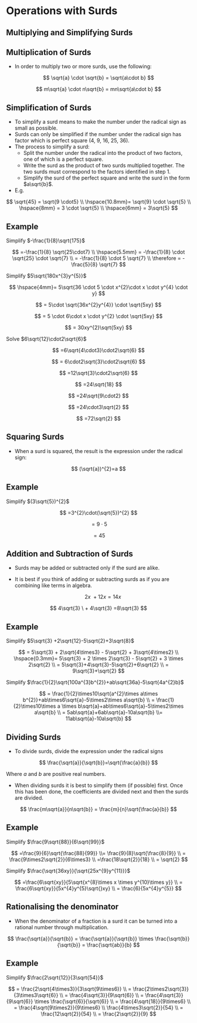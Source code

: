 # Operations with Surds

## Multiplying and Simplifying Surds

## Multiplication of Surds

- In order to multiply two or more surds, use the following:

$$
\sqrt{a} \cdot \sqrt{b} = \sqrt{a\cdot b}
$$

$$
m\sqrt{a} \cdot n\sqrt{b} = mn\sqrt{a\cdot b}
$$

## Simplification of Surds

- To simplify a surd means to make the number under the radical sign as small as possible.
- Surds can only be simplified if the number under the radical sign has factor which is perfect square (4, 9, 16, 25, 36).
- The process to simplify a surd:
    - Split the number under the radical into the product of two factors, one of which is a perfect square.
    - Write the surd as the product of two surds multiplied together. The two surds must correspond to the factors identified in step 1.
    - Simplify the surd of the perfect square and write the surd in the form $a\sqrt{b}$.
- E.g.

$$
\sqrt{45} = \sqrt{9 \cdot5} \\ \hspace{10.8mm}= \sqrt{9} \cdot \sqrt{5} \\ \hspace{8mm} = 3 \cdot \sqrt{5} \\ \hspace{6mm} = 3\sqrt{5}
$$

## Example

Simplify $-\frac{1}{8}\sqrt{175}$

$$
=-\frac{1}{8} \sqrt{25\cdot7} \\ \hspace{5.5mm} = -\frac{1}{8} \cdot \sqrt{25} \cdot \sqrt{7} \\  = -\frac{1}{8} \cdot 5 \sqrt{7} \\ \therefore = -\frac{5}{8} \sqrt{7} 
$$

Simplify $5\sqrt{180x^{3}y^{5}}$

$$
\hspace{4mm}= 5\sqrt{36 \cdot 5 \cdot x^{2}\cdot x \cdot y^{4} \cdot y}
$$

$$
= 5\cdot \sqrt{36x^{2}y^{4}} \cdot \sqrt{5xy}
$$

$$
= 5 \cdot 6\cdot x \cdot y^{2} \cdot \sqrt{5xy}
$$

$$
= 30xy^{2}\sqrt{5xy}
$$

Solve $6\sqrt{12}\cdot2\sqrt{6}$

$$
=6\sqrt{4\cdot3}\cdot2\sqrt{6}
$$

$$
= 6\cdot2\sqrt{3}\cdot2\sqrt{6}
$$

$$
=12\sqrt{3}\cdot2\sqrt{6}
$$

$$
=24\sqrt{18}
$$

$$
=24\sqrt{9\cdot2}
$$

$$
=24\cdot3\sqrt{2}
$$

$$
=72\sqrt{2}
$$

## Squaring Surds

- When a surd is squared, the result is the expression under the radical sign:

$$
(\sqrt{a})^{2}=a
$$

## Example

Simplify $(3\sqrt{5})^{2}$

$$
=3^{2}\cdot(\sqrt{5})^{2}
$$

$$
=9\cdot5
$$

$$
=45
$$

## Addition and Subtraction of Surds

- Surds may be added or subtracted only if the surd are alike.
- It is best if you think of adding or subtracting surds as if you are combining like terms in algebra.
    
    $$
    2x \ + 12x = 14x 
    $$
    

$$
4\sqrt{3} \ + 4\sqrt{3} =8\sqrt{3}
$$

## Example

Simplify $5\sqrt{3} +2\sqrt{12}-5\sqrt{2}+3\sqrt{8}$

$$
= 5\sqrt{3} + 2\sqrt{4\times3} - 5\sqrt{2} + 3\sqrt{4\times2} \\ \hspace{0.3mm}= 5\sqrt{3} + 2 \times 2\sqrt{3} - 5\sqrt{2} + 3 \times 2\sqrt{2} \\ = 5\sqrt{3}+4\sqrt{3}-5\sqrt{2}+6\sqrt{2} \\ = 9\sqrt{3}+\sqrt{2}
$$

Simplify $\frac{1}{2}\sqrt{100a^{3}b^{2}}+ab\sqrt{36a}-5\sqrt{4a^{2}b}$

$$
= \frac{1}{2}\times10\sqrt{a^{2}\times a\times b^{2}}+ab\times6\sqrt{a}-5\times2\times a\sqrt{b} \\ = \frac{1}{2}\times10\times a \times b\sqrt{a}+ab\times6\sqrt{a}-5\times2\times a\sqrt{b} \\ = 5ab\sqrt{a}+6ab\sqrt{a}-10a\sqrt{b} \\= 11ab\sqrt{a}-10a\sqrt{b}
$$

## Dividing Surds

- To divide surds, divide the expression under the radical signs

$$
\frac{\sqrt{a}}{\sqrt{b}}=\sqrt{\frac{a}{b}}
$$

Where $a$ and $b$ are positive real numbers.

- When dividing surds it is best to simplify them (if possible) first. Once this has been done, the coefficients are divided next and then the surds are divided.

$$
\frac{m\sqrt{a}}{n\sqrt{b}} = \frac{m}{n}\sqrt{\frac{a}{b}}
$$

## Example

Simplify $\frac{9\sqrt{88}}{6\sqrt{99}}$

$$
=\frac{9}{6}\sqrt{\frac{88}{99}} \\= \frac{9}{8}\sqrt{\frac{8}{9}} \\ = \frac{9\times2\sqrt{2}}{6\times3} \\ =\frac{18\sqrt{2}}{18} \\ = \sqrt{2}
$$

Simplify $\frac{\sqrt{36xy}}{\sqrt{25x^{9}y^{11}}}$

$$
=\frac{6\sqrt{xy}}{5\sqrt{x^{8}\times x \times y^{10}\times y}} \\ = \frac{6\sqrt{xy}}{5x^{4}y^{5}\sqrt{}xy} \\ = \frac{6}{5x^{4}y^{5}}
$$

## Rationalising the denominator

- When the denominator of a fraction is a surd it can be turned into a rational number through multiplication.

$$
\frac{\sqrt{a}}{\sqrt{b}} = \frac{\sqrt{a}}{\sqrt{b}} \times \frac{\sqrt{b}}{\sqrt{b}} = \frac{\sqrt{ab}}{b} 
$$

## Example

Simplify $\frac{2\sqrt{12}}{3\sqrt{54}}$

$$
= \frac{2\sqrt{4\times3}}{3\sqrt{9\times6}} \\ = \frac{2\times2\sqrt{3}}{3\times3\sqrt{6}} \\ = \frac{4\sqrt{3}}{9\sqrt{6}} \\ = \frac{4\sqrt{3}}{9\sqrt{6}} \times \frac{\sqrt{6}}{\sqrt{6}} \\ = \frac{4\sqrt{18}}{9\times6} \\ = \frac{4\sqrt{9\times2}}{9\times6} \\ \frac{4\times3\sqrt{2}}{54} \\ = \frac{12\sqrt{2}}{54} \\ = \frac{2\sqrt{2}}{9}
$$